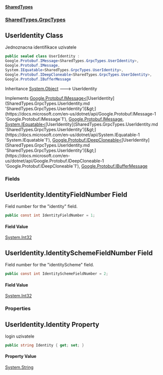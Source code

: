 #### [SharedTypes](index.md 'index')
### [SharedTypes.GrpcTypes](SharedTypes.GrpcTypes.md 'SharedTypes.GrpcTypes')

## UserIdentity Class

Jednoznacna identifikace uzivatele

```csharp
public sealed class UserIdentity :
Google.Protobuf.IMessage<SharedTypes.GrpcTypes.UserIdentity>,
Google.Protobuf.IMessage,
System.IEquatable<SharedTypes.GrpcTypes.UserIdentity>,
Google.Protobuf.IDeepCloneable<SharedTypes.GrpcTypes.UserIdentity>,
Google.Protobuf.IBufferMessage
```

Inheritance [System.Object](https://docs.microsoft.com/en-us/dotnet/api/System.Object 'System.Object') &#129106; UserIdentity

Implements [Google.Protobuf.IMessage&lt;](https://docs.microsoft.com/en-us/dotnet/api/Google.Protobuf.IMessage-1 'Google.Protobuf.IMessage`1')[UserIdentity](SharedTypes.GrpcTypes.UserIdentity.md 'SharedTypes.GrpcTypes.UserIdentity')[&gt;](https://docs.microsoft.com/en-us/dotnet/api/Google.Protobuf.IMessage-1 'Google.Protobuf.IMessage`1'), [Google.Protobuf.IMessage](https://docs.microsoft.com/en-us/dotnet/api/Google.Protobuf.IMessage 'Google.Protobuf.IMessage'), [System.IEquatable&lt;](https://docs.microsoft.com/en-us/dotnet/api/System.IEquatable-1 'System.IEquatable`1')[UserIdentity](SharedTypes.GrpcTypes.UserIdentity.md 'SharedTypes.GrpcTypes.UserIdentity')[&gt;](https://docs.microsoft.com/en-us/dotnet/api/System.IEquatable-1 'System.IEquatable`1'), [Google.Protobuf.IDeepCloneable&lt;](https://docs.microsoft.com/en-us/dotnet/api/Google.Protobuf.IDeepCloneable-1 'Google.Protobuf.IDeepCloneable`1')[UserIdentity](SharedTypes.GrpcTypes.UserIdentity.md 'SharedTypes.GrpcTypes.UserIdentity')[&gt;](https://docs.microsoft.com/en-us/dotnet/api/Google.Protobuf.IDeepCloneable-1 'Google.Protobuf.IDeepCloneable`1'), [Google.Protobuf.IBufferMessage](https://docs.microsoft.com/en-us/dotnet/api/Google.Protobuf.IBufferMessage 'Google.Protobuf.IBufferMessage')
### Fields

<a name='SharedTypes.GrpcTypes.UserIdentity.IdentityFieldNumber'></a>

## UserIdentity.IdentityFieldNumber Field

Field number for the "identity" field.

```csharp
public const int IdentityFieldNumber = 1;
```

#### Field Value
[System.Int32](https://docs.microsoft.com/en-us/dotnet/api/System.Int32 'System.Int32')

<a name='SharedTypes.GrpcTypes.UserIdentity.IdentitySchemeFieldNumber'></a>

## UserIdentity.IdentitySchemeFieldNumber Field

Field number for the "identityScheme" field.

```csharp
public const int IdentitySchemeFieldNumber = 2;
```

#### Field Value
[System.Int32](https://docs.microsoft.com/en-us/dotnet/api/System.Int32 'System.Int32')
### Properties

<a name='SharedTypes.GrpcTypes.UserIdentity.Identity'></a>

## UserIdentity.Identity Property

login uzivatele

```csharp
public string Identity { get; set; }
```

#### Property Value
[System.String](https://docs.microsoft.com/en-us/dotnet/api/System.String 'System.String')
